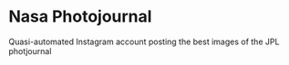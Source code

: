 # Nasa Photojournal
Quasi-automated Instagram account posting the best images of the JPL photjournal
